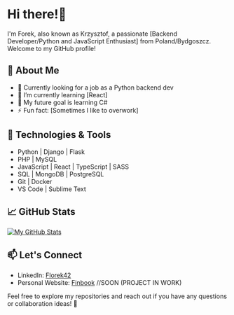 # Hi there!👋

I'm Forek, also known as Krzysztof, a passionate [Backend Developer/Python and JavaScript Enthusiast] from Poland/Bydgoszcz. Welcome to my GitHub profile!

## 🚀 About Me

- 💼 Currently looking for a job as a Python backend dev
- 🌱 I’m currently learning [React]
- 👯 My future goal is learning C#
- ⚡ Fun fact: [Sometimes I like to overwork]

## 🔧 Technologies & Tools

- Python | Django | Flask
- PHP | MySQL
- JavaScript | React | TypeScript | SASS
- SQL | MongoDB | PostgreSQL 
- Git | Docker
- VS Code | Sublime Text


## 📈 GitHub Stats

[![My GitHub Stats](https://github-readme-stats.vercel.app/api?username=Florek42&show_icons=true&hide=issues&theme=radical)](https://github.com/Florek42)

## 📫 Let's Connect

- LinkedIn: [Florek42](https://www.linkedin.com/in/florek42/)
- Personal Website: [Finbook](https://) //SOON (PROJECT IN WORK)

Feel free to explore my repositories and reach out if you have any questions or collaboration ideas! 🌟


